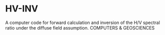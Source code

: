 # HV-INV
A computer code for forward calculation and inversion of the H/V spectral ratio under the diffuse field assumption. COMPUTERS &amp; GEOSCIENCES
